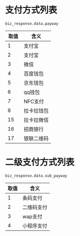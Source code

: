 # 支付方式列表

	biz_response.data.payway

取值 |含义  
--------- | ------
1	|支付宝
2       |支付宝
3	|微信
4	|百度钱包
5   |京东钱包
6   |qq钱包
7   |NFC支付
8   |拉卡拉钱包
15   |拉卡拉微信
16   |招商银行
17   |银联二维码


# 二级支付方式列表

	biz_response.data.sub_payway

取值 |含义  
--------- | ------
1   |条码支付
2   |二维码支付
3   |wap支付
4   |小程序支付
